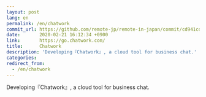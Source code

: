 ```yaml
---
layout: post
lang: en
permalink: /en/chatwork
commit_url: https://github.com/remote-jp/remote-in-japan/commit/cd941cda19893e105e655e37410ce88d64107212
date:       2020-02-21 16:12:34 +0900
link:       https://go.chatwork.com/
title:      Chatwork
description: 'Developing『Chatwork』, a cloud tool for business chat.'
categories: 
redirect_from:
  - /en/chatwork
---
```


<p>Developing『Chatwork』, a cloud tool for business chat.</p>

